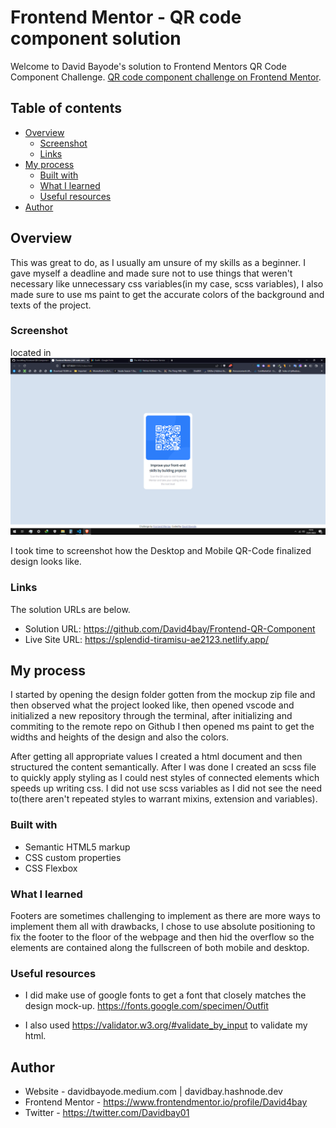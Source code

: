 # Frontend Mentor - QR code component solution

Welcome to David Bayode's solution to Frontend Mentors QR Code Component Challenge. [QR code component challenge on Frontend Mentor](https://www.frontendmentor.io/challenges/qr-code-component-iux_sIO_H).

## Table of contents

- [Overview](#overview)
  - [Screenshot](#screenshot)
  - [Links](#links)
- [My process](#my-process)
  - [Built with](#built-with)
  - [What I learned](#what-i-learned)
  - [Useful resources](#useful-resources)
- [Author](#author)

## Overview

This was great to do, as I usually am unsure of my skills as a beginner. I gave myself a deadline and made sure not to use things that weren't necessary like unnecessary css variables(in my case, scss variables), I also made sure to use ms paint to get the accurate colors of the background and texts of the project.

### Screenshot

located in ![screenshot](https://github.com/David4bay/Frontend-QR-Component/blob/master/screenshots/QR-Code%20Desktop.png)

I took time to screenshot how the Desktop and Mobile QR-Code finalized design looks like.

### Links

The solution URLs are below.

- Solution URL: https://github.com/David4bay/Frontend-QR-Component
- Live Site URL: https://splendid-tiramisu-ae2123.netlify.app/

## My process

I started by opening the design folder gotten from the mockup zip file and then observed what the project looked like, then opened vscode and initialized a new repository through the terminal, after initializing and commiting to the remote repo on Github I then opened ms paint to get the widths and heights of the design and also the colors.

After getting all appropriate values I created a html document and then structured the content semantically. After I was done I created an scss file to quickly apply styling as I could nest styles of connected elements which speeds up writing css. I did not use scss variables as I did not see the need to(there aren't repeated styles to warrant mixins, extension and variables).

### Built with

- Semantic HTML5 markup
- CSS custom properties
- CSS Flexbox

### What I learned

Footers are sometimes challenging to implement as there are more ways to implement them all with drawbacks, I chose to use absolute positioning to fix the footer to the floor of the webpage and then hid the overflow so the elements are contained along the fullscreen of both mobile and desktop.

### Useful resources

- I did make use of google fonts to get a font that closely matches the design mock-up. https://fonts.google.com/specimen/Outfit

- I also used https://validator.w3.org/#validate_by_input to validate my html.

## Author

- Website - davidbayode.medium.com | davidbay.hashnode.dev
- Frontend Mentor - https://www.frontendmentor.io/profile/David4bay
- Twitter - https://twitter.com/Davidbay01

